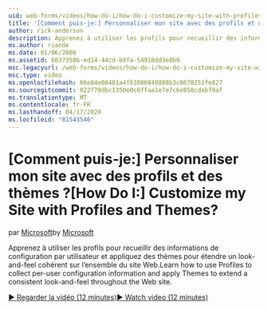 ```yaml
---
uid: web-forms/videos/how-do-i/how-do-i-customize-my-site-with-profiles-and-themes
title: '[Comment puis-je:] Personnaliser mon site avec des profils et des thèmes ? | Microsoft Docs'
author: rick-anderson
description: Apprenez à utiliser les profils pour recueillir des informations de configuration par utilisateur et appliquez des thèmes pour étendre un look-and-feel cohérent sur l’ensemble du site Web.
ms.author: riande
ms.date: 01/06/2006
ms.assetid: b837358b-ed14-44cd-b9fa-54910dd3e8b9
msc.legacyurl: /web-forms/videos/how-do-i/how-do-i-customize-my-site-with-profiles-and-themes
msc.type: video
ms.openlocfilehash: 66e84e08481a4f63006848080b3c8678251fe827
ms.sourcegitcommit: 022f79dbc1350e0c6ffaa1e7e7c6e850cdabf9af
ms.translationtype: MT
ms.contentlocale: fr-FR
ms.lasthandoff: 04/17/2020
ms.locfileid: "81543546"
---
```

# <a name="how-do-i-customize-my-site-with-profiles-and-themes"></a><span data-ttu-id="68232-104">[Comment puis-je:] Personnaliser mon site avec des profils et des thèmes ?</span><span class="sxs-lookup"><span data-stu-id="68232-104">[How Do I:] Customize my Site with Profiles and Themes?</span></span>

<span data-ttu-id="68232-105">par [Microsoft](https://github.com/microsoft)</span><span class="sxs-lookup"><span data-stu-id="68232-105">by [Microsoft](https://github.com/microsoft)</span></span>

<span data-ttu-id="68232-106">Apprenez à utiliser les profils pour recueillir des informations de configuration par utilisateur et appliquez des thèmes pour étendre un look-and-feel cohérent sur l’ensemble du site Web.</span><span class="sxs-lookup"><span data-stu-id="68232-106">Learn how to use Profiles to collect per-user configuration information and apply Themes to extend a consistent look-and-feel throughout the Web site.</span></span>

[<span data-ttu-id="68232-107">&#9654; Regarder la vidéo (12 minutes)</span><span class="sxs-lookup"><span data-stu-id="68232-107">&#9654; Watch video (12 minutes)</span></span>](https://channel9.msdn.com/Blogs/ASP-NET-Site-Videos/how-do-i-customize-my-site-with-profiles-and-themes)
